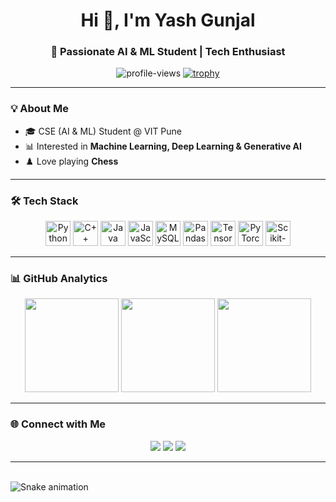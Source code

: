 <h1 align="center">Hi 👋, I'm Yash Gunjal</h1>
<h3 align="center">🚀 Passionate AI & ML Student | Tech Enthusiast</h3>

<p align="center">
  <img src="https://komarev.com/ghpvc/?username=yashgunjal95&label=Profile%20Views&color=0e75b6&style=flat" alt="profile-views" /> 
  <a href="https://github.com/ryo-ma/github-profile-trophy">
    <img src="https://github-profile-trophy.vercel.app/?username=yashgunjal95&theme=dracula&no-frame=true&margin-w=10" alt="trophy" />
  </a>
</p>

---

### 💡 About Me  
- 🎓 CSE (AI & ML) Student @ VIT Pune  
- 📊 Interested in **Machine Learning, Deep Learning & Generative AI**   
- ♟️ Love playing **Chess**  

---

### 🛠️ Tech Stack  

<div align="center">
  <img src="https://cdn.jsdelivr.net/gh/devicons/devicon/icons/python/python-original.svg" height="40" alt="Python" />
  <img src="https://cdn.jsdelivr.net/gh/devicons/devicon/icons/cplusplus/cplusplus-original.svg" height="40" alt="C++" />
  <img src="https://cdn.jsdelivr.net/gh/devicons/devicon/icons/java/java-original.svg" height="40" alt="Java" />
  <img src="https://cdn.jsdelivr.net/gh/devicons/devicon/icons/javascript/javascript-original.svg" height="40" alt="JavaScript" />
  <img src="https://cdn.jsdelivr.net/gh/devicons/devicon/icons/mysql/mysql-original-wordmark.svg" height="40" alt="MySQL" />
  <img src="https://cdn.jsdelivr.net/gh/devicons/devicon/icons/pandas/pandas-original.svg" height="40" alt="Pandas" />
  <img src="https://cdn.jsdelivr.net/gh/devicons/devicon/icons/tensorflow/tensorflow-original.svg" height="40" alt="TensorFlow" />
  <img src="https://cdn.jsdelivr.net/gh/devicons/devicon/icons/pytorch/pytorch-original.svg" height="40" alt="PyTorch" />
  <img src="https://upload.wikimedia.org/wikipedia/commons/0/05/Scikit_learn_logo_small.svg" height="40" alt="Scikit-learn" />
</div>

---

### 📊 GitHub Analytics  

<div align="center">
  <img src="https://github-readme-stats.vercel.app/api?username=yashgunjal95&show_icons=true&theme=dracula&hide_border=false" height="150" />
  <img src="https://github-readme-stats.vercel.app/api/top-langs/?username=yashgunjal95&layout=compact&theme=dracula&hide_border=false" height="150" />
  <img src="https://github-readme-streak-stats.herokuapp.com/?user=yashgunjal95&theme=dracula&hide_border=false" height="150" />
</div>

---

### 🌐 Connect with Me  

<div align="center">
  <a href="https://linkedin.com/in/yash-gunjal-473422288/"><img src="https://img.shields.io/badge/LinkedIn-0077B5?style=for-the-badge&logo=linkedin&logoColor=white"/></a>
  <a href="https://leetcode.com/u/yashgunjal05/"><img src="https://img.shields.io/badge/LeetCode-FFA116?style=for-the-badge&logo=leetcode&logoColor=black"/></a>
  <a href="mailto:yashgunjal05@gmail.com"><img src="https://img.shields.io/badge/Gmail-D14836?style=for-the-badge&logo=gmail&logoColor=white"/></a>
</div>

---

<br clear="both">

<img src="https://raw.githubusercontent.com/maurodesouza/maurodesouza/output/snake.svg" alt="Snake animation" />

